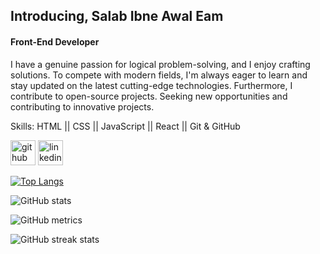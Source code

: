 ## Introducing, Salab Ibne Awal Eam
#### Front-End Developer
I have a genuine passion for logical problem-solving, and I enjoy crafting solutions. To compete with modern fields, I'm always eager to learn and stay updated on the latest cutting-edge technologies. Furthermore, I contribute to open-source projects. Seeking new opportunities and contributing to innovative projects.

Skills:  HTML || CSS || JavaScript || React || Git & GitHub



[<img src='https://cdn.jsdelivr.net/npm/simple-icons@3.0.1/icons/github.svg' alt='github' height='40'>](https://github.com/salabibne)  [<img src='https://cdn.jsdelivr.net/npm/simple-icons@3.0.1/icons/linkedin.svg' alt='linkedin' height='40'>](https://www.linkedin.com/in/salab-ibne-awal-eam/)  


[![Top Langs](https://github-readme-stats.vercel.app/api/top-langs/?username=salabibne)](https://github.com/anuraghazra/github-readme-stats)

![GitHub stats](https://github-readme-stats.vercel.app/api?username=salabibne&show_icons=true&count_private=true)  

![GitHub metrics](https://metrics.lecoq.io/salabibne)  

![GitHub streak stats](https://streak-stats.demolab.com/?user=salabibne)  

